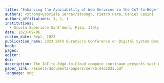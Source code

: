 ```yaml
---
title: "Enhancing the Availability of Web Services in the IoT-to-Edge-to-Cloud Compute Continuum: A WordPress Case Study"
authors: <strong>Gabriele Serra</strong>, Pietro Fara, Daniel Casini
authors_affiliations: 1, 1, 1
institutions:
  - Scuola Superiore Sant'Anna, Pisa, Italy
date: 2023-09-06
custom_date: Sept, 2023
publication_name: 2023 26th Euromicro Conference on Digital System Design (DSD)
book:
pages:
editor:
doi:
description: The IoT-to-Edge-to-Cloud compute continuum presents vast opportunities for innovative applications, including crowdsensing, which leverages interconnected devices to gather real-time data. In domains like autonomous driving, crowdsensing enables traffic information sharing through web services. In this context, web services, like those based on Content Management Systems (CMS), are often used by drivers and passengers to share data about user experience, traffic congestion, and high-definition maps. However, ensuring high availability becomes crucial to maintain accessibility and reliability against usage peaks. This paper proposes a modern WordPress deployment approach that takes advantage of cloud-based to realize a cost-effective horizontal scalable architecture, leveraging Amazon AWS. The architecture suggested was implemented to test the effectiveness and released as a set of architecture-ready-to-use templates. Experimental results are provided to measure per-request response times under different autoscaling policies and bootstrap times.
paper_link: /assets/documents/papers/serra-dsd2023.pdf
language: eng
---
```

